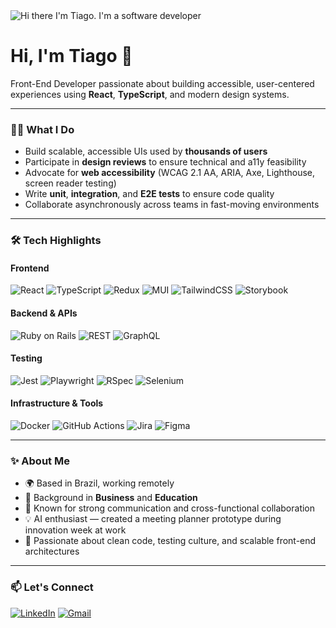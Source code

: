 <img src="assets/readme_cover.gif" alt="Hi there I'm Tiago. I'm a software developer" />

# Hi, I'm Tiago 👋

Front-End Developer passionate about building accessible, user-centered experiences using **React**, **TypeScript**, and modern design systems.

---

### 👨‍💻 What I Do

- Build scalable, accessible UIs used by **thousands of users**  
- Participate in **design reviews** to ensure technical and a11y feasibility  
- Advocate for **web accessibility** (WCAG 2.1 AA, ARIA, Axe, Lighthouse, screen reader testing)  
- Write **unit**, **integration**, and **E2E tests** to ensure code quality  
- Collaborate asynchronously across teams in fast-moving environments  

---

### 🛠️ Tech Highlights

#### **Frontend**
![React](https://img.shields.io/badge/React-20232A?style=for-the-badge&logo=react&logoColor=61DAFB)
![TypeScript](https://img.shields.io/badge/TypeScript-3178C6?style=for-the-badge&logo=typescript&logoColor=white)
![Redux](https://img.shields.io/badge/Redux-764ABC?style=for-the-badge&logo=redux&logoColor=white)
![MUI](https://img.shields.io/badge/MUI-007FFF?style=for-the-badge&logo=mui&logoColor=white)
![TailwindCSS](https://img.shields.io/badge/TailwindCSS-38B2AC?style=for-the-badge&logo=tailwind-css&logoColor=white)
![Storybook](https://img.shields.io/badge/Storybook-FF4785?style=for-the-badge&logo=storybook&logoColor=white)

#### **Backend & APIs**
![Ruby on Rails](https://img.shields.io/badge/Ruby_on_Rails-CC0000?style=for-the-badge&logo=ruby-on-rails&logoColor=white)
![REST](https://img.shields.io/badge/REST-00599C?style=for-the-badge)
![GraphQL](https://img.shields.io/badge/GraphQL-E10098?style=for-the-badge&logo=graphql&logoColor=white)

#### **Testing**
![Jest](https://img.shields.io/badge/Jest-C21325?style=for-the-badge&logo=jest&logoColor=white)
![Playwright](https://img.shields.io/badge/Playwright-2EAD33?style=for-the-badge&logo=playwright&logoColor=white)
![RSpec](https://img.shields.io/badge/RSpec-CC342D?style=for-the-badge&logo=ruby&logoColor=white)
![Selenium](https://img.shields.io/badge/Selenium-43B02A?style=for-the-badge&logo=selenium&logoColor=white)

#### **Infrastructure & Tools**
![Docker](https://img.shields.io/badge/Docker-2496ED?style=for-the-badge&logo=docker&logoColor=white)
![GitHub Actions](https://img.shields.io/badge/GitHub_Actions-2088FF?style=for-the-badge&logo=github-actions&logoColor=white)
![Jira](https://img.shields.io/badge/Jira-0052CC?style=for-the-badge&logo=jira&logoColor=white)
![Figma](https://img.shields.io/badge/Figma-F24E1E?style=for-the-badge&logo=figma&logoColor=white)

---

### ✨ About Me

- 🌍 Based in Brazil, working remotely  
- 🧠 Background in **Business** and **Education**  
- 🤝 Known for strong communication and cross-functional collaboration  
- 💡 AI enthusiast — created a meeting planner prototype during innovation week at work  
- 🧪 Passionate about clean code, testing culture, and scalable front-end architectures  

---

### 📫 Let's Connect

[![LinkedIn](https://img.shields.io/badge/LinkedIn-0077B5?style=for-the-badge&logo=linkedin&logoColor=white)](https://www.linkedin.com/in/tiago-lelinski-marin)
[![Gmail](https://img.shields.io/badge/Gmail-D14836?style=for-the-badge&logo=gmail&logoColor=white)](mailto:tiago.marin.dev@gmail.com)
